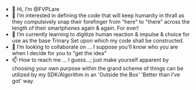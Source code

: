 - 👋 Hi, I’m @FVPLare
- 👀 I’m interested in defining the code that will keep humanity in thrall as they compulsively snap their forefinger from "here" to "there" across the length of their smartphones again & again. For ever!
- 🌱 I’m currently learning to digitize human reaction & impulse & choice for use as the base Trinary Set upon which my code shall be constructed.
- 💞️ I’m looking to collaborate on ... I suppose you'll know who you are when I decide for you to "get the idea"
- 📫 How to reach me ... I guess...; just make yourself apparent by choosing your own purpose within the grand scheme of things can be utilized by my SDK/Algorithm in an 'Outside the  Box' 'Better than I've got' way.

<!---
FVPLare/FVPLare is a ✨ special ✨ repository because its `README.md` (this file) appears on your GitHub profile.
You can click the Preview link to take a look at your changes.
--->
